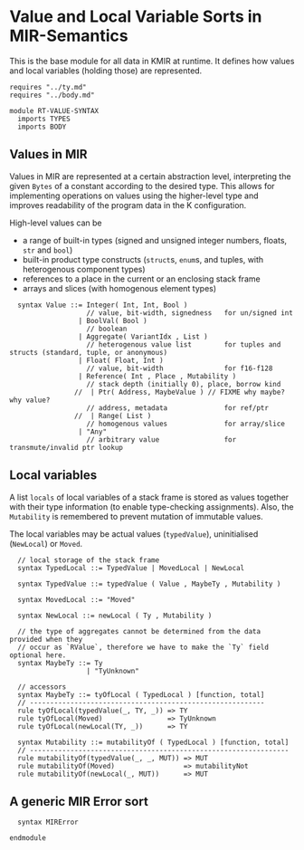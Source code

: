 # Value and Local Variable Sorts in MIR-Semantics

This is the base module for all data in KMIR at runtime. It defines how values and local variables (holding those) are represented.

```k
requires "../ty.md"
requires "../body.md"

module RT-VALUE-SYNTAX
  imports TYPES
  imports BODY
```

## Values in MIR

Values in MIR are represented at a certain abstraction level, interpreting the given `Bytes` of a constant according to the desired type. This allows for implementing operations on values using the higher-level type and improves readability of the program data in the K configuration.

High-level values can be
- a range of built-in types (signed and unsigned integer numbers, floats, `str` and `bool`)
- built-in product type constructs (`struct`s, `enum`s, and tuples, with heterogenous component types)
- references to a place in the current or an enclosing stack frame
- arrays and slices (with homogenous element types)

```k
  syntax Value ::= Integer( Int, Int, Bool )
                   // value, bit-width, signedness   for un/signed int
                 | BoolVal( Bool )
                   // boolean
                 | Aggregate( VariantIdx , List )
                   // heterogenous value list        for tuples and structs (standard, tuple, or anonymous)
                 | Float( Float, Int )
                   // value, bit-width               for f16-f128
                 | Reference( Int , Place , Mutability )
                   // stack depth (initially 0), place, borrow kind
                //  | Ptr( Address, MaybeValue ) // FIXME why maybe? why value?
                   // address, metadata              for ref/ptr
                //  | Range( List )
                   // homogenous values              for array/slice
                 | "Any"
                   // arbitrary value                for transmute/invalid ptr lookup
```

## Local variables

A list `locals` of local variables of a stack frame is stored as values together
with their type information (to enable type-checking assignments). Also, the
`Mutability` is remembered to prevent mutation of immutable values.

The local variables may be actual values (`typedValue`), uninitialised (`NewLocal`) or `Moved`.

```k
  // local storage of the stack frame
  syntax TypedLocal ::= TypedValue | MovedLocal | NewLocal

  syntax TypedValue ::= typedValue ( Value , MaybeTy , Mutability )

  syntax MovedLocal ::= "Moved"

  syntax NewLocal ::= newLocal ( Ty , Mutability )

  // the type of aggregates cannot be determined from the data provided when they
  // occur as `RValue`, therefore we have to make the `Ty` field optional here.
  syntax MaybeTy ::= Ty
                   | "TyUnknown"

  // accessors
  syntax MaybeTy ::= tyOfLocal ( TypedLocal ) [function, total]
  // ----------------------------------------------------------
  rule tyOfLocal(typedValue(_, TY, _)) => TY
  rule tyOfLocal(Moved)                => TyUnknown
  rule tyOfLocal(newLocal(TY, _))      => TY

  syntax Mutability ::= mutabilityOf ( TypedLocal ) [function, total]
  // ----------------------------------------------------------------
  rule mutabilityOf(typedValue(_, _, MUT)) => MUT
  rule mutabilityOf(Moved)                 => mutabilityNot
  rule mutabilityOf(newLocal(_, MUT))      => MUT
```

## A generic MIR Error sort

```k
  syntax MIRError

```

```k
endmodule
```
